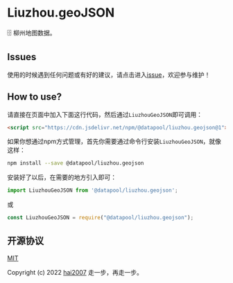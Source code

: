# Liuzhou.geoJSON
🗄️ 柳州地图数据。

## Issues
使用的时候遇到任何问题或有好的建议，请点击进入[issue](https://github.com/hai2007/datapool/issues)，欢迎参与维护！

## How to use?

请直接在页面中加入下面这行代码，然后通过```LiuzhouGeoJSON```即可调用：

```html
<script src="https://cdn.jsdelivr.net/npm/@datapool/liuzhou.geojson@1"></script>
```

如果你想通过npm方式管理，首先你需要通过命令行安装``````LiuzhouGeoJSON``````，就像这样：

```bash
npm install --save @datapool/liuzhou.geojson
```

安装好了以后，在需要的地方引入即可：

```js
import LiuzhouGeoJSON from '@datapool/liuzhou.geojson';
```

或

```js
const LiuzhouGeoJSON = require("@datapool/liuzhou.geojson");
```

开源协议
---------------------------------------
[MIT](https://github.com/hai2007/datapool/blob/master/LICENSE)

Copyright (c) 2022 [hai2007](https://hai2007.gitee.io/sweethome/) 走一步，再走一步。

